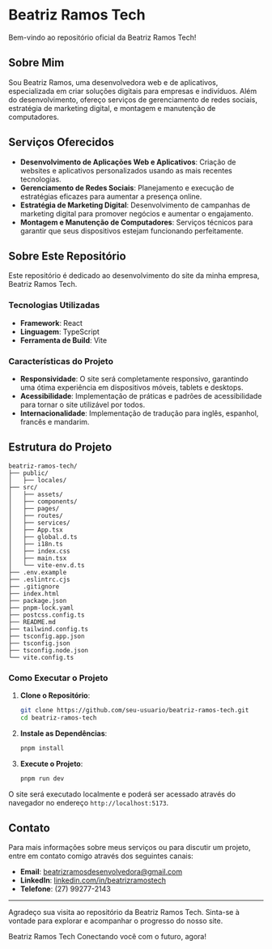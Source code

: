 # Beatriz Ramos Tech

Bem-vindo ao repositório oficial da Beatriz Ramos Tech!

## Sobre Mim

Sou Beatriz Ramos, uma desenvolvedora web e de aplicativos, especializada em criar soluções digitais para empresas e indivíduos. Além do desenvolvimento, ofereço serviços de gerenciamento de redes sociais, estratégia de marketing digital, e montagem e manutenção de computadores.

## Serviços Oferecidos

- **Desenvolvimento de Aplicações Web e Aplicativos**: Criação de websites e aplicativos personalizados usando as mais recentes tecnologias.
- **Gerenciamento de Redes Sociais**: Planejamento e execução de estratégias eficazes para aumentar a presença online.
- **Estratégia de Marketing Digital**: Desenvolvimento de campanhas de marketing digital para promover negócios e aumentar o engajamento.
- **Montagem e Manutenção de Computadores**: Serviços técnicos para garantir que seus dispositivos estejam funcionando perfeitamente.

## Sobre Este Repositório

Este repositório é dedicado ao desenvolvimento do site da minha empresa, Beatriz Ramos Tech.

### Tecnologias Utilizadas

- **Framework**: React
- **Linguagem**: TypeScript
- **Ferramenta de Build**: Vite

### Características do Projeto

- **Responsividade**: O site será completamente responsivo, garantindo uma ótima experiência em dispositivos móveis, tablets e desktops.
- **Acessibilidade**: Implementação de práticas e padrões de acessibilidade para tornar o site utilizável por todos.
- **Internacionalidade**: Implementação de tradução para inglês, espanhol, francês e mandarim.

## Estrutura do Projeto

```plaintext
beatriz-ramos-tech/
├── public/
│   ├── locales/
├── src/
│   ├── assets/
│   ├── components/
│   ├── pages/
│   ├── routes/
│   ├── services/
│   ├── App.tsx
│   ├── global.d.ts
│   ├── i18n.ts
│   ├── index.css
│   ├── main.tsx
│   └── vite-env.d.ts
├── .env.example
├── .eslintrc.cjs
├── .gitignore
├── index.html
├── package.json
├── pnpm-lock.yaml
├── postcss.config.ts
├── README.md
├── tailwind.config.ts
├── tsconfig.app.json
├── tsconfig.json
├── tsconfig.node.json
└── vite.config.ts
```

### Como Executar o Projeto

1. **Clone o Repositório**:

    ```bash
    git clone https://github.com/seu-usuario/beatriz-ramos-tech.git
    cd beatriz-ramos-tech
    ```

2. **Instale as Dependências**:

    ```bash
    pnpm install
    ```

3. **Execute o Projeto**:

    ```bash
    pnpm run dev
    ```

O site será executado localmente e poderá ser acessado através do navegador no endereço `http://localhost:5173`.

## Contato

Para mais informações sobre meus serviços ou para discutir um projeto, entre em contato comigo através dos seguintes canais:

- **Email**: [beatrizramosdesenvolvedora@gmail.com](mailto:beatrizramosdesenvolvedora@gmail.com)
- **LinkedIn**: [linkedin.com/in/beatrizramostech](https://www.linkedin.com/in/beatrizramostech)
- **Telefone**: (27) 99277-2143

---

Agradeço sua visita ao repositório da Beatriz Ramos Tech. Sinta-se à vontade para explorar e acompanhar o progresso do nosso site.

Beatriz Ramos Tech
Conectando você com o futuro, agora!
